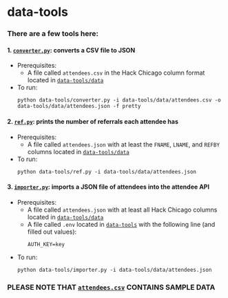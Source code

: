 # data-tools

### There are a few tools here:

#### 1. [`converter.py`](https://github.com/zanedb/hackchicago/blob/master/data-tools/converter.py): converts a CSV file to JSON
  - Prerequisites:
    - A file called `attendees.csv` in the Hack Chicago column format located in [`data-tools/data`](https://github.com/zanedb/hackchicago/tree/master/data-tools/data)
  - To run:
    ```
    python data-tools/converter.py -i data-tools/data/attendees.csv -o data-tools/data/attendees.json -f pretty
    ```
#### 2. [`ref.py`](https://github.com/zanedb/hackchicago/blob/master/data-tools/ref.py): prints the number of referrals each attendee has
  - Prerequisites:
    - A file called `attendees.json` with at least the `FNAME`, `LNAME`, and `REFBY` columns located in [`data-tools/data`](https://github.com/zanedb/hackchicago/tree/master/data-tools/data)
  - To run:
    ```
    python data-tools/ref.py -i data-tools/data/attendees.json
    ```
#### 3. [`importer.py`](https://github.com/zanedb/hackchicago/blob/master/data-tools/importer.py): imports a JSON file of attendees into the attendee API
  - Prerequisites:
    - A file called `attendees.json` with at least all Hack Chicago columns located in [`data-tools/data`](https://github.com/zanedb/hackchicago/tree/master/data-tools/data)
    - A file called `.env` located in [`data-tools`](https://github.com/zanedb/hackchicago/tree/master/data-tools) with the following line (and filled out values):
      ```
      AUTH_KEY=key
      ```
  - To run:
    ```
    python data-tools/importer.py -i data-tools/data/attendees.json
    ```

### PLEASE NOTE THAT [`attendees.csv`](https://github.com/zanedb/hackchicago/blob/master/data-tools/data/attendees.csv) CONTAINS SAMPLE DATA
